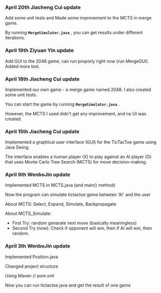 ### April 20th Jiacheng Cui update
Add some unit tests and Made some improvement to the MCTS in merge game.

By running **`MergeSimulator.java`** , you can get results under different iterations. 

### April 19th Ziyuan Yin update

Add GUI to the 2048 game, can run proporly right now (run MergeGUI). 
Added more test.


### April 18th Jiacheng Cui update

Implemented our own game - a merge game named 2048. I also created some unit tests.

You can start the game by running **`MergeSimulator.java`** .

However, the MCTS I used didn't get any improvement, and no UI was created.




### April 15th Jiacheng Cui update

Implemented a graphical user interface (GUI) for the TicTacToe game using Java Swing.

The interface enables a human player (X) to play against an AI player (O) that uses Monte Carlo Tree Search (MCTS) for move decision-making.



### April 9th WenboJin update

Implemented MCTS in MCTS.java (and main() method)

Now the program can simulate tictactoe game between 'AI' and the user

About MCTS: Select, Expand, Simulate, Backpropagate

About MCTS_Simulate:
* First Try: random genarate next move (basically meaningless)
* Second Try (now): Check if opponent will win, then if AI will win, then random.




### April 3th WenboJin update

Implemented Position.java

Changed project structure

Using Maven // pom.xml

Now you can run tictactoe.java and get the result of one game
